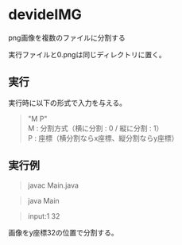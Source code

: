 # devideIMG
png画像を複数のファイルに分割する  

実行ファイルと0.pngは同じディレクトリに置く。


## 実行

実行時に以下の形式で入力を与える。  

>"M P"  
M : 分割方式（横に分割 : 0 / 縦に分割 : 1）  
P : 座標（横分割ならx座標、縦分割ならy座標）

## 実行例

>javac Main.java  

>java Main  

>input:1 32  
  
画像をy座標32の位置で分割する。
